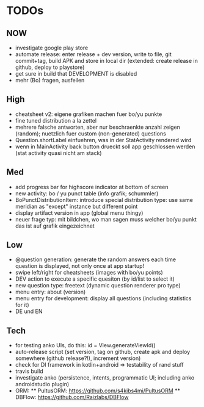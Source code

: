 
# TODOs

## NOW
* investigate google play store
* automate release: enter release + dev version, write to file, git commit+tag, build APK and store in local dir (extended: create release in github, deploy to playstore)
* get sure in build that DEVELOPMENT is disabled
* mehr (Bo) fragen, ausfeilen

## High
* cheatsheet v2: eigene grafiken machen fuer bo/yu punkte
* fine tuned distribution a la zettel
* mehrere falsche antworten, aber nur beschraenkte anzahl zeigen (random); nuetzlich fuer custom (non-generated) questions
* Question.shortLabel einfuehren, was in der StatActivity rendered wird
* wenn in MainActivity back button drueckt soll app geschlossen werden (stat activity quasi nicht am stack)

## Med
* add progress bar for highscore indicator at bottom of screen
* new activity: bo / yu punct table (info grafik; schummler)
* BoPunctDistributionItem: introduce special distribution type: use same meridian as "except" instance but different point
* display artifact version in app (global menu thingy)
* neuer frage typ: mit bildchen, wo man sagen muss welcher bo/yu punkt das ist auf grafik eingezeichnet

## Low
* @question generation: generate the random answers each time question is displayed, not only once at app startup!
* swipe left/right for cheatsheets (images with bo/yu points)
* DEV action to execute a specific quesiton (by id/list to select it)
* new question type: freetext (dynamic question renderer pro type)
* menu entry: about (version)
* menu entry for development: display all questions (including statistics for it)
* DE und EN

## Tech
* for testing anko UIs, do this: id = View.generateViewId()
* auto-release script (set version, tag on github, create apk and deploy somewhere (github release?!), increment version)
* check for DI framework in kotlin+android => testability of rand stuff
* travis build
* investigate anko (persistence, intents, programmatic UI; including anko androidstudio plugin)
* ORM:
** PultusORM: https://github.com/s4kibs4mi/PultusORM
** DBFlow: https://github.com/Raizlabs/DBFlow